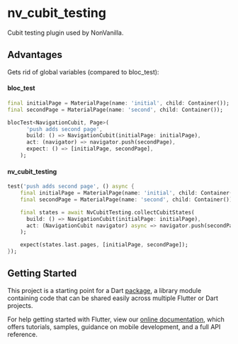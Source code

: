 # nv_cubit_testing

Cubit testing plugin used by NonVanilla.

## Advantages

Gets rid of global variables (compared to bloc_test):

#### bloc_test
```dart
final initialPage = MaterialPage(name: 'initial', child: Container());
final secondPage = MaterialPage(name: 'second', child: Container());

blocTest<NavigationCubit, Page>(
      'push adds second page',
      build: () => NavigationCubit(initialPage: initialPage),
      act: (navigator) => navigator.push(secondPage),
      expect: () => [initialPage, secondPage],
    );
```

#### nv_cubit_testing
```dart
test('push adds second page', () async {
    final initialPage = MaterialPage(name: 'initial', child: Container());
    final secondPage = MaterialPage(name: 'second', child: Container());

    final states = await NvCubitTesting.collectCubitStates(
      build: () => NavigationCubit(initialPage: initialPage),
      act: (NavigationCubit navigator) async => navigator.push(secondPage),
    );

    expect(states.last.pages, [initialPage, secondPage]);
});
```

## Getting Started
This project is a starting point for a Dart
[package](https://flutter.dev/developing-packages/),
a library module containing code that can be shared easily across
multiple Flutter or Dart projects.

For help getting started with Flutter, view our 
[online documentation](https://flutter.dev/docs), which offers tutorials, 
samples, guidance on mobile development, and a full API reference.
